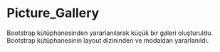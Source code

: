 # Picture_Gallery
Bootstrap kütüphanesinden yararlanılarak küçük bir galeri oluşturuldu.
Bootstrap kütüphanesinin layout dizininden ve modaldan yararlanıldı.
